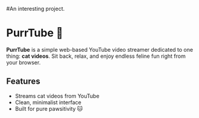 #An interesting project.
# PurrTube 🐾

**PurrTube** is a simple web-based YouTube video streamer dedicated to one thing: **cat videos**. Sit back, relax, and enjoy endless feline fun right from your browser.

## Features
- Streams cat videos from YouTube
- Clean, minimalist interface
- Built for pure pawsitivity 🐱

